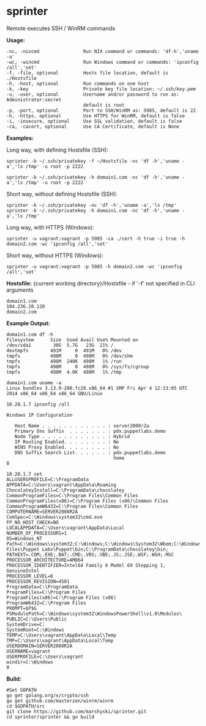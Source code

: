 # sprinter

Remote executes SSH / WinRM commands


**Usage:**

    -nc, -nixcmd                Run NIX command or commands: 'df-h','uname -a'
    -wc, -wincmd                Run Windows command or commands: 'ipconfig /all','set'
    -f, -file, optional         Hosts file location, default is ./Hostsfile
    -h, -host, optional         Run commands on one host
    -k, -key                    Private key file location: ~/.ssh/key.pem
    -u, -user, optional         Username and/or password to run as: Administrator:secret
                                default is root
    -p, -port, optional         Port to SSH/WinRM as: 5985, default is 22
    -h, -https, optional        Use HTTPS for WinRM, default is false
    -i, -insecure, optional     Use SSL validation, default is false
    -ca, -cacert, optional      Use CA Certificate, default is None


**Examples:**

Long way, with defining Hostsfile (SSH):

    sprinter -k ~/.ssh/privatekey -f ~/Hostsfile -nc 'df -h','uname -a','ls /tmp' -u root -p 2222

	sprinter -k ~/.ssh/privatekey -h domain1.com -nc 'df -h','uname -a','ls /tmp' -u root -p 2222

Short way, without defining Hostsfile (SSH):

    sprinter -k ~/.ssh/privatekey -nc 'df -h','uname -a','ls /tmp'
    sprinter -k ~/.ssh/privatekey -h domain1.com -nc 'df -h','uname -a','ls /tmp'

Long way, with HTTPS (Windows):

	sprinter -u vagrant:vagrant -p 5985 -ca ./cert -h true -i true -h domain2.com -wc 'ipconfig /all','set'

Short way, without HTTPS (Windows):

	sprinter -u vagrant:vagrant -p 5985 -h domain2.com -wc 'ipconfig /all','set'


**Hostsfile:**
{current working directory}/Hostsfile - if '-f' not specified in CLI arguments

    domain1.com
    104.236.20.120
    domain2.com

**Example Output:**

    domain1.com df -h
    Filesystem      Size  Used Avail Use% Mounted on
    /dev/vda1        30G  5.7G   23G  21% /
    devtmpfs        491M     0  491M   0% /dev
    tmpfs           498M     0  498M   0% /dev/shm
    tmpfs           498M  240K  498M   1% /run
    tmpfs           498M     0  498M   0% /sys/fs/cgroup
    tmpfs           498M  4.0K  498M   1% /tmp

    domain1.com uname -a
    Linux bundles 3.13.9-200.fc20.x86_64 #1 SMP Fri Apr 4 12:13:05 UTC 2014 x86_64 x86_64 x86_64 GNU/Linux

    10.20.1.7 ipconfig /all
    
    Windows IP Configuration
    
       Host Name . . . . . . . . . . . . : server2008r2a
       Primary Dns Suffix  . . . . . . . : pdx.puppetlabs.demo
       Node Type . . . . . . . . . . . . : Hybrid
       IP Routing Enabled. . . . . . . . : No
       WINS Proxy Enabled. . . . . . . . : No
       DNS Suffix Search List. . . . . . : pdx.puppetlabs.demo
                                           home
    0
    
    10.20.1.7 set
    ALLUSERSPROFILE=C:\ProgramData
    APPDATA=C:\Users\vagrant\AppData\Roaming
    ChocolateyInstall=C:\ProgramData\chocolatey
    CommonProgramFiles=C:\Program Files\Common Files
    CommonProgramFiles(x86)=C:\Program Files (x86)\Common Files
    CommonProgramW6432=C:\Program Files\Common Files
    COMPUTERNAME=SERVER2008R2A
    ComSpec=C:\Windows\system32\cmd.exe
    FP_NO_HOST_CHECK=NO
    LOCALAPPDATA=C:\Users\vagrant\AppData\Local
    NUMBER_OF_PROCESSORS=1
    OS=Windows_NT
    Path=C:\Windows\system32;C:\Windows;C:\Windows\System32\Wbem;C:\Windows\System32\WindowsPowerShell\v1.0\;C:\Program Files\Puppet Labs\Puppet\bin;C:\ProgramData\chocolatey\bin;
    PATHEXT=.COM;.EXE;.BAT;.CMD;.VBS;.VBE;.JS;.JSE;.WSF;.WSH;.MSC
    PROCESSOR_ARCHITECTURE=AMD64
    PROCESSOR_IDENTIFIER=Intel64 Family 6 Model 69 Stepping 1, GenuineIntel
    PROCESSOR_LEVEL=6
    PROCESSOR_REVISION=4501
    ProgramData=C:\ProgramData
    ProgramFiles=C:\Program Files
    ProgramFiles(x86)=C:\Program Files (x86)
    ProgramW6432=C:\Program Files
    PROMPT=$P$G
    PSModulePath=C:\Windows\system32\WindowsPowerShell\v1.0\Modules\
    PUBLIC=C:\Users\Public
    SystemDrive=C:
    SystemRoot=C:\Windows
    TEMP=C:\Users\vagrant\AppData\Local\Temp
    TMP=C:\Users\vagrant\AppData\Local\Temp
    USERDOMAIN=SERVER2008R2A
    USERNAME=vagrant
    USERPROFILE=C:\Users\vagrant
    windir=C:\Windows
    0

**Build:**

    #Set GOPATH
    go get golang.org/x/crypto/ssh
    go get github.com/masterzen/winrm/winrm
    cd $GOPATH/src
    git clone https://github.com/marshyski/sprinter.git
    cd sprinter/sprinter && go build
